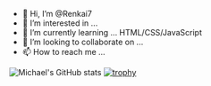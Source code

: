 - 👋 Hi, I’m @Renkai7
- 👀 I’m interested in ...
- 🌱 I’m currently learning ... HTML/CSS/JavaScript
- 💞️ I’m looking to collaborate on ...
- 📫 How to reach me ...

<!---
Renkai7/Renkai7 is a ✨ special ✨ repository because its `README.md` (this file) appears on your GitHub profile.
You can click the Preview link to take a look at your changes.
--->

![Michael's GitHub stats](https://github-readme-stats.vercel.app/api?username=Renkai7&show_icons=true&theme=tokyonight)
[![trophy](https://github-profile-trophy.vercel.app/?username=Renkai7)](https://github.com/Renkai7/github-profile-trophy)


